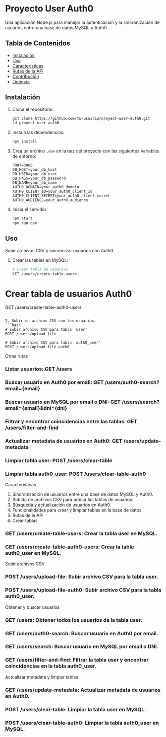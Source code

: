 # Proyecto User Auth0

Una aplicación Node.js para manejar la autenticación y la sincronización de usuarios entre una base de datos MySQL y Auth0.

## Tabla de Contenidos

-   [Instalación](#instalación)
-   [Uso](#uso)
-   [Características](#características)
-   [Rutas de la API](#rutas-de-la-api)
-   [Contribución](#contribución)
-   [Licencia](#licencia)

## Instalación

1. Clona el repositorio:
    ```bash
    git clone https://github.com/tu-usuario/proyect-user-auth0.git
    cd proyect-user-auth0
    ```
2. Instala las dependencias:
    ```bash
    npm install
    ```
3. Crea un archivo `.env` en la raíz del proyecto con las siguientes variables de entorno:
    ```env
    PORT=3000
    DB_HOST=your_db_host
    DB_USER=your_db_user
    DB_PASS=your_db_password
    DB_NAME=your_db_name
    AUTH0_DOMAIN=your_auth0_domain
    AUTH0_CLIENT_ID=your_auth0_client_id
    AUTH0_CLIENT_SECRET=your_auth0_client_secret
    AUTH0_AUDIENCE=your_auth0_audience
    ```
4. Inicia el servidor:
    ```bash
    npm start
    npm run dev
    ```

## Uso

Subir archivos CSV y sincronizar usuarios con Auth0.

1. Crear las tablas en MySQL:
    ```bash
    # Crear tabla de usuarios
    GET /users/create-table-users
    ```

# Crear tabla de usuarios Auth0

GET /users/create-table-auth0-users

````

2. Subir un archivo CSV con los usuarios:
```bash
# Subir archivo CSV para tabla 'user'
POST /users/upload-file

# Subir archivo CSV para tabla 'auth0_user'
POST /users/upload-file-auth0
````

Otras rutas
### Listar usuarios: GET /users
### Buscar usuario en Auth0 por email: GET /users/auth0-search?email={email}
### Buscar usuario en MySQL por email o DNI: GET /users/search?email={email}&dni={dni}
### Filtrar y encontrar coincidencias entre las tablas: GET /users/filter-and-find
### Actualizar metadata de usuarios en Auth0: GET /users/update-metadata
### Limpiar tabla user: POST /users/clear-table
### Limpiar tabla auth0_user: POST /users/clear-table-auth0

Características
1. Sincronización de usuarios entre una base de datos MySQL y Auth0.
2. Subida de archivos CSV para poblar las tablas de usuarios.
3. Búsqueda y actualización de usuarios en Auth0.
4. Funcionalidades para crear y limpiar tablas en la base de datos.
5. Rutas de la API
6. Crear tablas
### GET /users/create-table-users: Crear la tabla user en MySQL.
### GET /users/create-table-auth0-users: Crear la tabla auth0_user en MySQL.
Subir archivos CSV
### POST /users/upload-file: Subir archivo CSV para la tabla user.
### POST /users/upload-file-auth0: Subir archivo CSV para la tabla auth0_user.
Obtener y buscar usuarios
### GET /users: Obtener todos los usuarios de la tabla user.
### GET /users/auth0-search: Buscar usuario en Auth0 por email.
### GET /users/search: Buscar usuario en MySQL por email o DNI.
### GET /users/filter-and-find: Filtrar la tabla user y encontrar coincidencias en la tabla auth0_user.
Actualizar metadata y limpiar tablas
### GET /users/update-metadata: Actualizar metadata de usuarios en Auth0.
### POST /users/clear-table: Limpiar la tabla user en MySQL.
### POST /users/clear-table-auth0: Limpiar la tabla auth0_user en MySQL.

